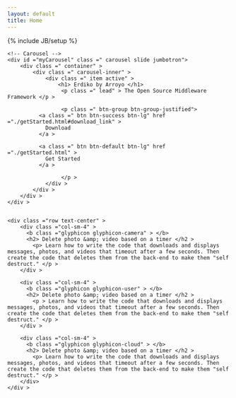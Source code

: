 ```yaml
---
layout: default
title: Home 
---
```

{% include JB/setup %}

<div class="row">
  <div class="col-xs-12">
    

    <!-- Carousel --> 
    <div id ="myCarousel" class =" carousel slide jumbotron"> 
    	<div class =" container" > 
    		<div class =" carousel-inner" > 
    			<div class =" item active" > 
    				<h1> Erdiko by Arroyo </h1>
    				 <p class =" lead" > The Open Source Middleware Framework </p > 

    				 <p class =" btn-group btn-group-justified"> 
              <a class =" btn btn-success btn-lg" href ="./getStarted.html#download_link" > 
                Download 
              </a > 

              <a class =" btn btn-default btn-lg" href ="./getStarted.html" > 
                Get Started
              </a > 
              
    				 </p > 
    			</div > 
    		</div >
    	</div > 
    </div >


    <div class ="row text-center" >
        <div class ="col-sm-4" > 
          <b class ="glyphicon glyphicon-camera" > </b> 
          <h2> Delete photo &amp; video based on a timer </h2 > 
            <p> Learn how to write the code that downloads and displays messages, photos, and videos that timeout after a few seconds. Then create the code that deletes them from the back-end to make them "self destruct." </p >
        </div >

        <div class ="col-sm-4" > 
          <b class ="glyphicon glyphicon-user" > </b> 
          <h2> Delete photo &amp; video based on a timer </h2 > 
            <p > Learn how to write the code that downloads and displays messages, photos, and videos that timeout after a few seconds. Then create the code that deletes them from the back-end to make them "self destruct." </p >
        </div >

        <div class ="col-sm-4" > 
          <b class ="glyphicon glyphicon-cloud" > </b> 
          <h2> Delete photo &amp; video based on a timer </h2 > 
            <p> Learn how to write the code that downloads and displays messages, photos, and videos that timeout after a few seconds. Then create the code that deletes them from the back-end to make them "self destruct." </p >
        </div>
    </div >



  </div>
</div>
